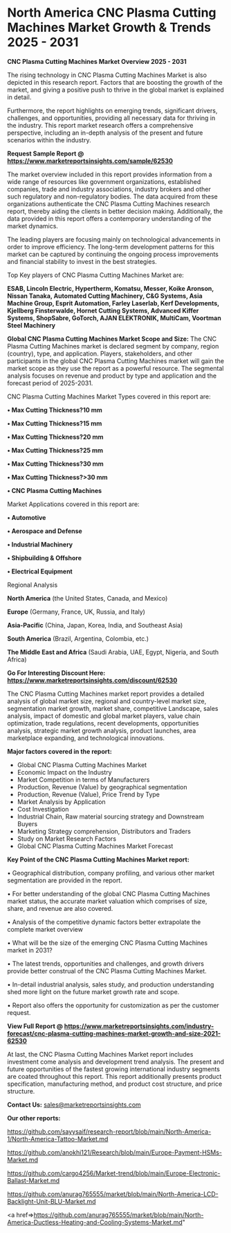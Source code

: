 # North America CNC Plasma Cutting Machines Market Growth & Trends 2025 - 2031

<Strong> CNC Plasma Cutting Machines Market Overview 2025 - 2031</strong>

The rising technology in CNC Plasma Cutting Machines Market is also depicted in this research report. Factors that are boosting the growth of the market, and giving a positive push to thrive in the global market is explained in detail.

Furthermore, the report highlights on emerging trends, significant drivers, challenges, and opportunities, providing all necessary data for thriving in the industry. This report market research offers a comprehensive perspective, including an in-depth analysis of the present and future scenarios within the industry.

<strong>Request Sample Report @ <a href=https://www.marketreportsinsights.com/sample/62530>https://www.marketreportsinsights.com/sample/62530</a></strong>

The market overview included in this report provides information from a wide range of resources like government organizations, established companies, trade and industry associations, industry brokers and other such regulatory and non-regulatory bodies. The data acquired from these organizations authenticate the CNC Plasma Cutting Machines research report, thereby aiding the clients in better decision making. Additionally, the data provided in this report offers a contemporary understanding of the market dynamics.

The leading players are focusing mainly on technological advancements in order to improve efficiency. The long-term development patterns for this market can be captured by continuing the ongoing process improvements and financial stability to invest in the best strategies.

Top Key players of CNC Plasma Cutting Machines Market are:

<strong>ESAB, Lincoln Electric, Hypertherm, Komatsu, Messer, Koike Aronson, Nissan Tanaka, Automated Cutting Machinery, C&G Systems, Asia Machine Group, Esprit Automation, Farley Laserlab, Kerf Developments, Kjellberg Finsterwalde, Hornet Cutting Systems, Advanced Kiffer Systems, ShopSabre, GoTorch, AJAN ELEKTRONIK, MultiCam, Voortman Steel Machinery</strong>

<strong><b>Global CNC Plasma Cutting Machines Market Scope and Size:</b></strong>
The CNC Plasma Cutting Machines market is declared segment by company, region (country), type, and application. Players, stakeholders, and other participants in the global CNC Plasma Cutting Machines market will gain the market scope as they use the report as a powerful resource. The segmental analysis focuses on revenue and product by type and application and the forecast period of 2025-2031.

CNC Plasma Cutting Machines Market Types covered in this report are:

<strong>• Max Cutting Thickness?10 mm

• Max Cutting Thickness?15 mm

• Max Cutting Thickness?20 mm

• Max Cutting Thickness?25 mm

• Max Cutting Thickness?30 mm

• Max Cutting Thickness?>30 mm

• CNC Plasma Cutting Machines</strong>

Market Applications covered in this report are:

<strong>• Automotive

• Aerospace and Defense

• Industrial Machinery

• Shipbuilding & Offshore

• Electrical Equipment</strong> 

Regional Analysis

<strong>North America</strong> (the United States, Canada, and Mexico)

<strong>Europe</strong> (Germany, France, UK, Russia, and Italy)

<strong>Asia-Pacific</strong> (China, Japan, Korea, India, and Southeast Asia)

<strong>South America</strong> (Brazil, Argentina, Colombia, etc.)

<strong>The Middle East and Africa</strong> (Saudi Arabia, UAE, Egypt, Nigeria, and South Africa)

<strong>Go For Interesting Discount Here: <a href=https://www.marketreportsinsights.com/discount/62530>https://www.marketreportsinsights.com/discount/62530</a></strong>

The CNC Plasma Cutting Machines market report provides a detailed analysis of global market size, regional and country-level market size, segmentation market growth, market share, competitive Landscape, sales analysis, impact of domestic and global market players, value chain optimization, trade regulations, recent developments, opportunities analysis, strategic market growth analysis, product launches, area marketplace expanding, and technological innovations.

<strong><b>Major factors covered in the report:</b></strong>
<ul>
  <li>Global CNC Plasma Cutting Machines Market </li>
  <li>Economic Impact on the Industry</li>
  <li>Market Competition in terms of Manufacturers</li>
  <li>Production, Revenue (Value) by geographical segmentation</li>
  <li>Production, Revenue (Value), Price Trend by Type</li>
  <li>Market Analysis by Application</li>
  <li>Cost Investigation</li>
  <li>Industrial Chain, Raw material sourcing strategy and Downstream Buyers</li>
  <li>Marketing Strategy comprehension, Distributors and Traders</li>
  <li>Study on Market Research Factors</li>
  <li>Global CNC Plasma Cutting Machines Market Forecast</li>
</ul>

<strong><b>Key Point of the CNC Plasma Cutting Machines Market report:</b></strong>

• Geographical distribution, company profiling, and various other market segmentation are provided in the report.

• For better understanding of the global CNC Plasma Cutting Machines market status, the accurate market valuation which comprises of size, share, and revenue are also covered.

• Analysis of the competitive dynamic factors better extrapolate the complete market overview

• What will be the size of the emerging CNC Plasma Cutting Machines market in 2031?

• The latest trends, opportunities and challenges, and growth drivers provide better construal of the CNC Plasma Cutting Machines Market.

• In-detail industrial analysis, sales study, and production understanding shed more light on the future market growth rate and scope.

• Report also offers the opportunity for customization as per the customer request.

<strong><b>View Full Report @ <a href=https://www.marketreportsinsights.com/industry-forecast/cnc-plasma-cutting-machines-market-growth-and-size-2021-62530>https://www.marketreportsinsights.com/industry-forecast/cnc-plasma-cutting-machines-market-growth-and-size-2021-62530</a></b></strong>


At last, the CNC Plasma Cutting Machines Market report includes investment come analysis and development trend analysis. The present and future opportunities of the fastest growing international industry segments are coated throughout this report. This report additionally presents product specification, manufacturing method, and product cost structure, and price structure.

<strong>Contact Us:</strong>
sales@marketreportsinsights.com

<strong>Our other reports:</strong>

<a href=https://github.com/sayysaif/research-report/blob/main/North-America-1/North-America-Tattoo-Market.md>https://github.com/sayysaif/research-report/blob/main/North-America-1/North-America-Tattoo-Market.md</a>

<a href=https://github.com/anokhi121/Research/blob/main/Europe-Payment-HSMs-Market.md>https://github.com/anokhi121/Research/blob/main/Europe-Payment-HSMs-Market.md</a>

<a href=https://github.com/cargo4256/Market-trend/blob/main/Europe-Electronic-Ballast-Market.md>https://github.com/cargo4256/Market-trend/blob/main/Europe-Electronic-Ballast-Market.md</a>

<a href=https://github.com/anurag765555/market/blob/main/North-America-LCD-Backlight-Unit-BLU-Market.md>https://github.com/anurag765555/market/blob/main/North-America-LCD-Backlight-Unit-BLU-Market.md</a>

<a href=>https://github.com/anurag765555/market/blob/main/North-America-Ductless-Heating-and-Cooling-Systems-Market.md</a>"
